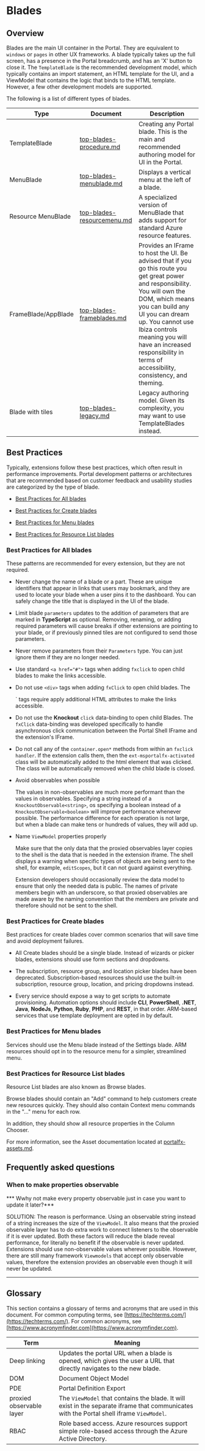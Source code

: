 
<a name="blades"></a>
# Blades

<a name="blades-overview"></a>
## Overview

Blades are the main UI container in the Portal. They are equivalent to `windows` or `pages` in other UX frameworks.  A blade typically takes up the full screen, has a presence in the Portal breadcrumb, and has an 'X' button to close it. The `TemplateBlade` is the recommended development model, which typically contains an import statement, an HTML template for the UI, and a ViewModel that contains the logic that binds to the HTML template. However, a few other development models are supported.     

The following is a list of different types of blades.

| Type                          | Document           | Description |
| ----------------------------- | ---- | ---- |
| TemplateBlade                 | [top-blades-procedure.md](top-blades-procedure.md) | Creating any Portal blade. This is the main and recommended authoring model for UI in the Portal. |
| MenuBlade                     | [top-blades-menublade.md](top-blades-menublade.md)   | Displays a vertical menu at the left of a blade.                                       |  
| Resource MenuBlade       |   [top-blades-resourcemenu.md](top-blades-resourcemenu.md)  | A specialized version of MenuBlade that adds support for standard Azure resource features.  | 
| FrameBlade/AppBlade       | [top-blades-frameblades.md](top-blades-frameblades.md)   | Provides an IFrame to host the UI. Be advised that if you go this route you get great power and responsibility. You will own the DOM, which means you can build any UI you can dream up. You cannot use Ibiza controls meaning you will have an increased responsibility in terms of accessibility, consistency, and theming.  |
| Blade with tiles              | [top-blades-legacy.md](top-blades-legacy.md)         |  Legacy authoring model. Given its complexity, you may want to use TemplateBlades instead. | | 

 
<a name="blades-best-practices"></a>
## Best Practices

Typically, extensions follow these best practices, which often result in performance improvements. Portal development patterns or architectures that are recommended based on customer feedback and usability studies are categorized by the type of blade. 

* [Best Practices for All blades](#best-practices-for-all-blades)

* [Best Practices for Create blades](#best-practices-for-create-blades)

* [Best Practices for Menu blades](#best-practices-for-menu-blades)

* [Best Practices for Resource List blades](#best-practices-for-resource-list-blades)
	
<a name="blades-best-practices-best-practices-for-all-blades"></a>
### Best Practices for All blades

These patterns are recommended for every extension, but they are not required.

* Never change the name of a blade or a part. These are unique identifiers that appear in links that users may bookmark, and they are used to locate your blade when a user pins it to the dashboard. You can safely change the title that is displayed in the UI of the blade.

* Limit blade `parameters` updates to the addition of parameters that are marked in **TypeScript** as optional. Removing, renaming, or adding required parameters will cause breaks if other extensions are pointing to your blade, or if previously pinned tiles are not configured to send those parameters.

* Never remove parameters from their `Parameters` type. You can just ignore them if they are no longer needed.

* Use standard `<a href="#">` tags when adding `fxclick` to open child blades to make the links accessible.

* Do not use `<div>` tags when adding `fxClick` to open child blades. The <div>` tags require apply additional HTML attributes to make the links accessible.

* Do not use the **Knockout** `click` data-binding to open child Blades. The `fxClick` data-binding was developed specifically to handle asynchronous click communication between the Portal Shell IFrame and the  extension's IFrame.

* Do not call any of the `container.open*` methods from within an `fxclick handler`.  If the extension calls them, then the `ext-msportalfx-activated` class will be automatically added to the html element that was clicked. The class will be automatically removed when the child blade is closed.

* Avoid observables when possible

  The values in non-observables are much more performant than the values in observables.  Specifying a string instead of a `KnockoutObservable<string>`, os specifying a boolean instead of a `KnockoutObservable<boolean>` will improve performance whenever possible. The performance difference for each operation is not large, but when a blade can make tens or hundreds of values, they will add up.

* Name `ViewModel` properties properly

  Make sure that the only data that the proxied observables layer copies to the shell is the data that is needed in the extension iframe. The shell displays a warning when specific types of objects are being sent to the shell, for example, `editScopes`, but it can not guard against everything. 

  Extension developers should occasionally review the data model to ensure that only the needed data is public.  The names of private members begin with an underscore, so that proxied observables are made aware by the naming convention that the members are private and therefore should not be sent to the shell.


<a name="blades-best-practices-best-practices-for-create-blades"></a>
### Best Practices for Create blades

Best practices for create blades cover common scenarios that will save time and avoid deployment failures.

* All Create blades should be a single blade. Instead of wizards or picker blades, extensions should use form sections and dropdowns.

* The subscription, resource group, and location picker blades have been deprecated.  Subscription-based resources should use the built-in subscription, resource group, location, and pricing dropdowns instead.

* Every service should expose a way to get scripts to automate provisioning. Automation options should include **CLI**, **PowerShell**, **.NET**, **Java**, **NodeJs**, **Python**, **Ruby**, **PHP**, and **REST**, in that order. ARM-based services that use template deployment are opted in by default.

<a name="blades-best-practices-best-practices-for-menu-blades"></a>
### Best Practices for Menu blades

Services should use the Menu blade instead of the Settings blade. ARM resources should opt in to the resource menu for a simpler, streamlined menu.

<a name="blades-best-practices-best-practices-for-resource-list-blades"></a>
### Best Practices for Resource List blades

  Resource List blades are also known as Browse blades.

  Browse blades should contain an "Add" command to help customers create new resources quickly. They should also contain Context menu commands in the "..." menu for each row.

  In addition, they should show all resource properties in the Column Chooser.

  For more information, see the Asset documentation located at [portalfx-assets.md](portalfx-assets.md).



 ## Frequently asked questions

<a name="blades-best-practices-when-to-make-properties-observable"></a>
### When to make properties observable

*** Wwhy not make every property observable just in case you want to update it later?***

SOLUTION: The reason is performance. Using an observable string instead of a string increases the size of the `ViewModel`.  It also means that the proxied observable layer has to do extra work to connect listeners to the observable if it is ever updated. Both these factors will reduce the blade reveal performance, for literally no benefit if the observable is  never updated. Extensions should use non-observable values wherever possible. However, there are still many framework `Viewmodels` that accept only observable values, therefore the extension provides an observable even though it will never be updated.

* * *


 ## Glossary

This section contains a glossary of terms and acronyms that are used in this document. For common computing terms, see [https://techterms.com/](https://techterms.com/). For common acronyms, see [https://www.acronymfinder.com](https://www.acronymfinder.com).

| Term                              | Meaning |
| ---                               | --- |
| Deep linking |  Updates the portal URL when a blade is opened, which gives the user a URL that directly navigates to the new blade. |
| DOM | Document Object Model |
| PDE | Portal Definition Export | 
| proxied observable layer | The `ViewModel` that contains the blade.  It will exist in the separate iframe that communicates with the Portal shell iframe `ViewModel`.  |
| RBAC | Role based access. Azure resources support simple role-based access through the Azure Active Directory. | 

